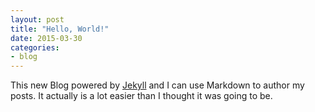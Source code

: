 ```yaml
---
layout: post
title: "Hello, World!"
date: 2015-03-30
categories:
- blog
---
```


This new Blog powered by [Jekyll](http://jekyllrb.com) and I can use Markdown to author my posts.
It actually is a lot easier than I thought it was going to be.
